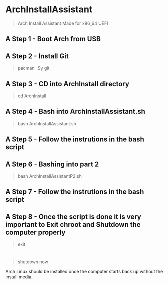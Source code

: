 # ArchInstallAssistant
> Arch Install Assistant
> Made for x86_64 UEFI

## A Step 1 - Boot Arch from USB

## A Step 2 - Install Git
> pacman -Sy git

## A Step 3 - CD into ArchInstall directory
> cd ArchInstall

## A Step 4 - Bash into ArchInstallAssistant.sh
> bash ArchInstallAssistant.sh

## A Step 5 - Follow the instrutions in the bash script

## A Step 6 - Bashing into part 2
> bash ArchInstallAssistantP2.sh

## A Step 7 - Follow the instrutions in the bash script

## A Step 8 - Once the script is done it is very important to Exit chroot and Shutdown the computer properly
> exit
#
> shutdown now

Arch Linux should be installed once the computer starts back up without the install media.
